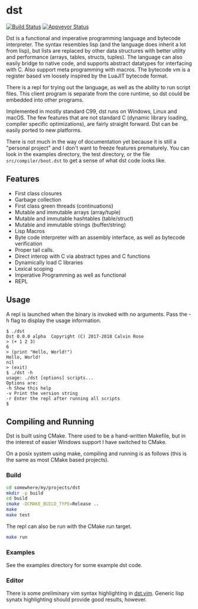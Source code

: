 # dst

[![Build Status](https://travis-ci.org/bakpakin/dst.svg?branch=master)](https://travis-ci.org/bakpakin/dst)
[![Appveyor Status](https://ci.appveyor.com/api/projects/status/32r7s2skrgm9ubva?svg=true)](https://ci.appveyor.com/project/bakpakin/dst)

Dst is a functional and imperative programming language and bytecode interpreter. The syntax
resembles lisp (and the language does inherit a lot from lisp), but lists are replaced
by other data structures with better utility and performance (arrays, tables, structs, tuples).
The language can also easily bridge to native code, and supports abstract datatypes
for interfacing with C. Also support meta programming with macros. 
The bytecode vm is a register based vm loosely inspired by the LuaJIT bytecode format. 

There is a repl for trying out the language, as well as the ability
to run script files. This client program is separate from the core runtime, so
dst could be embedded into other programs.

Implemented in mostly standard C99, dst runs on Windows, Linux and macOS.
The few features that are not standard C (dynamic library loading, compiler specific optimizations),
are fairly straight forward. Dst can be easily ported to new platforms.

There is not much in the way of documentation yet because it is still a "personal project" and
I don't want to freeze features prematurely. You can look in the examples directory, the test directory,
or the file `src/compiler/boot.dst` to get a sense of what dst code looks like.

## Features

* First class closures
* Garbage collection
* First class green threads (continuations)
* Mutable and immutable arrays (array/tuple)
* Mutable and immutable hashtables (table/struct)
* Mutable and immutable strings (buffer/string)
* Lisp Macros
* Byte code interpreter with an assembly interface, as well as bytecode verification
* Proper tail calls.
* Direct interop with C via abstract types and C functions
* Dynamically load C libraries
* Lexical scoping
* Imperative Programming as well as functional
* REPL

## Usage

A repl is launched when the binary is invoked with no arguments. Pass the -h flag
to display the usage information.

```
$ ./dst
Dst 0.0.0 alpha  Copyright (C) 2017-2018 Calvin Rose
> (+ 1 2 3)
6
> (print "Hello, World!")
Hello, World!
nil
> (exit)
$ ./dst -h
usage: ./dst [options] scripts...
Options are:
-h Show this help
-v Print the version string
-r Enter the repl after running all scripts
$
```

## Compiling and Running

Dst is built using CMake. There used to be a hand-written Makefile, but in the interest of 
easier Windows support I have switched to CMake.

On a posix system using make, compiling and running is as follows (this is the same as 
most CMake based projects).

### Build
```sh
cd somewhere/my/projects/dst
mkdir -p build
cd build
cmake -DCMAKE_BUILD_TYPE=Release ..
make
make test
```

The repl can also be run with the CMake run target.
```sh
make run
```

### Examples

See the examples directory for some example dst code.

### Editor

There is some preliminary vim syntax highlighting in [dst.vim](https://github.com/bakpakin/dst.vim).
Generic lisp synatx highlighting should provide good results, however.
